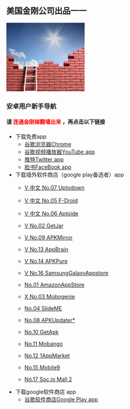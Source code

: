 ## 美国金刚公司出品一一

![image](l-w-s-athird.png)


### 安卓用户新手导航
#### 请<font color="Red"> 连通金刚梯翻墙出来 </font>，再点击以下链接
- 下载免费app
  - [谷歌浏览器Chrome](https://a2zitpro.github.io/web/downloadchrome)
  - [谷歌视频播放器YouTube app](https://a2zitpro.github.io/web/downloadyoutubeapp)
  - [推特Twitter app](https://a2zitpro.github.io/web/downloadtwitterapp)
  - [脸书FaceBook app](https://a2zitpro.github.io/web/downloadfacebookapp)
- 下载墙外软件商店（google play备选者）app
  - [V 中文 No.07 Uptodown](https://dw.uptodown.com/dwn/w76tVn7onjw1uZFTLSx7oIxYomQfut9TVAFqvIXhaXpXWIoc7ap7cDcDy6DfN5bsFAv59N7x2zMp1U3M1qsqFQfP8bDdyEHODPtwhhY8rucnFvtnY8zuNqBcN87z3u5A/Q1AmX-ZkmAe0DUQLJjv-H2aoOfj9s8dX9Whgq8FV4qzIBiervdrP3TD0YJnkMcRFuWrQnW8MvVVh6HVxkNVaoBNMrkROmJlx_2p8FIdyT341TJtlbdS9KATXg1tiF8jn/UXsi-70vntQLkBlfu4A3ud_gYaS6SUPp3qzmwPU5bM-2bTtWdLqwTtNb11lKzn-3/)
  - [V 中文 No.05 F-Droid](https://F-droid.org/)
  - [V 中文 No.06 Aptoide](https://cn.aptoide.com/download)



  - [V No.02 GetJar](https://www.getjar.com/download-app/?u=%2Fdownload%2F16914%2F92497%2F%3Ft%3D1573111774&a=GetJar%20Apps&f=395241_640489__app-getJar-release.apk)
  - [V No.09 APKMirror](https://dw76.uptodown.com/dwn/Hb9YmyfPxVcEGeqrgJnFCuqP2_bzxR_NrMWWoOEnarD3Pm7s2tpArPKUeYI9Wwd8kfQwXWpNcL-Pn62U0C4_GnFpg095f9emsluxaz-PmrnrPxf3ijoi-edPmbwA_m1b/ED6pZDACAqK20Gxn6h9c64r28p7Uey3tIh-sdFLtNtw0XyjoMFJnA8ziPS8pILSH_4ivryNKQd7il5keWcEzW9gmQTIp2AXlN4JgH2HdqekpAOR9PJEy-gUONxvsE2R5/Vp3O6gCGasaJ-GmTPyFKaxLco_RLmcYaWqzvsn966hQ=/)
  - [V No.13 AppBrain](https://dw.uptodown.com/dwn/dF4NfpYWywl0AZumUjUDRPvVnsalgH32wuX2jV26MkviGIHiXk9a93-IKhtaBER4VJ_el5is_bfKMeN5QipXMsav0cabv5TIpGTdBHLv6t-qsFeRMxsCN-7lDcnT6t1H/7Sb7y0ekAyWFOXEGEmMhDOoR4u6WlzTY0ccGs6fVm2WW9sYTXFSJRHhkNb5NHEP0g-JzcoJTCTRSzEn1YBGRosUri-WVzP09V1H8leeuENcItn_O0e7Orgvac_q1UPjt/_cH5hYA_NJvk09VewSbWeVAGlio3eQXBk3Xk8kroDy1uG2lnBTqp9vzZgXvzWj3s/)
  - [V No.14 APKPure](https://m.apkpure.com/apkpure/com.apkpure.aegon/download?from=aegon_m)
  - [V No.16 SamsungGalaxyAppstore](https://dw.uptodown.com/dwn/u66k3-w2sz4uw8xjgzuDQPljnVHfsrDTU0MOI1Log6eKjdM2Rx_Y8NDBX0ZnpljJbazU6_eOcO4m4NkRROggC-dwrKY4lsSl4AFmtjvG5tPoJerDO8M6a9Z1hCdmkFNB/T_VqFbHjvb59GKLNxTtIbIdDljuGX895Wuq1Cga11CcmRfs4XLSt6kv1vtyNnBbDzEe5bucqyL-mOQQXWrzim_1esqaRMwRnPFgDeEl8f-ZHHIiThP95Apgdu_yN2d0z/8qBdVp1vqEO5t51j0QtH_NNNVP1uI-OsMbJN5JUYXhpVZx96BoTtk5H6gqp_mkOH/)

  - [No.01 AmazonAppStore](https://www.amazon.cn/gp/mas/get/android/ref=mas_rw_hw?ie=UTF8&campaign=DLP&channel=3240)
  - [X No.03 Mobogenie](https://en.softonic.com/download/mobogenie/android/post-download?ex=MOB-152.3)
  - [No.04 SlideME]()
  - [No.08 APKUpdater*]()
  - [No.10 GetApk]()
  - [No.11 Mobango]()
  - [No.12 1AppMarket]()
  - [No.15 Mobile9]()
  - [No.17 Soc.io Mall 2]()
- 下载google软件商店 app
  - [谷歌软件商店Google Play app](https://a2zitpro.github.io/web/downloadgoogleplayapp)    
